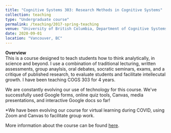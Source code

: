 ```yaml
---
title: "Cognitive Systems 303: Research Methods in Cognitive Systems"
collection: teaching
type: "Undergraduate course"
permalink: /teaching/2017-spring-teaching
venue: "University of British Columbia, Department of Cognitive Systems"
date: 2020-09-01
location: "Vancouver, BC"
---
```


**Overview** <br/>
This is a course designed to teach students how to think analytically, in science and beyond. I use a combination of traditional lecturing, written assessments, group anaylsis, oral debates, socratic seminars, exams, and a critique of published research, to evaluate students and facilitate intellecutal growth. I have been teaching COGS 303 for 4 years.

We are constantly evolving our use of technology for this course. We've successfully used Google forms, online quiz tools, Canvas, media presentations, and interactive Google docs so far!

*We have been evolving our course for virtual learning during COVID, using Zoom and Canvas to facilitate group work.

More information about the course can be found [here](https://cogsys.ubc.ca/course-pages/cogs-303/).
